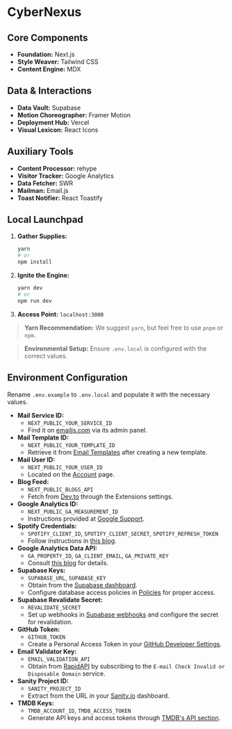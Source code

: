 #  CyberNexus

## Core Components

- **Foundation:** Next.js
- **Style Weaver:** Tailwind CSS
- **Content Engine:** MDX

## Data & Interactions

- **Data Vault:** Supabase
- **Motion Choreographer:** Framer Motion
- **Deployment Hub:** Vercel
- **Visual Lexicon:** React Icons

## Auxiliary Tools

- **Content Processor:** rehype
- **Visitor Tracker:** Google Analytics
- **Data Fetcher:** SWR
- **Mailman:** Email.js
- **Toast Notifier:** React Toastify


## Local Launchpad

1.  **Gather Supplies:**
    ```bash
    yarn 
    # or
    npm install
    ```
2.  **Ignite the Engine:**
    ```bash
    yarn dev
    # or
    npm run dev
    ```
3.  **Access Point:** `localhost:3000`

>  **Yarn Recommendation:** We suggest `yarn`, but feel free to use `pnpm` or `npm`.

>  **Environmental Setup:** Ensure `.env.local` is configured with the correct values.


## Environment Configuration

Rename `.env.example` to `.env.local` and populate it with the necessary values.

-  **Mail Service ID:**  
    -  `NEXT_PUBLIC_YOUR_SERVICE_ID`
    -  Find it on [emailjs.com](https://emailjs.com) via its admin panel. 
-  **Mail Template ID:** 
    -  `NEXT_PUBLIC_YOUR_TEMPLATE_ID`
    -  Retrieve it from [Email Templates](https://dashboard.emailjs.com/admin/templates) after creating a new template.
-  **Mail User ID:** 
    -  `NEXT_PUBLIC_YOUR_USER_ID`
    -  Located on the [Account](https://dashboard.emailjs.com/admin/account) page.
-  **Blog Feed:**
    -  `NEXT_PUBLIC_BLOGS_API`
    -  Fetch from [Dev.to](https://developers.forem.com/api) through the Extensions settings.
-  **Google Analytics ID:** 
    -  `NEXT_PUBLIC_GA_MEASUREMENT_ID`
    -  Instructions provided at [Google Support](https://support.google.com/analytics/answer/9539598?hl=en).
-  **Spotify Credentials:**
    -  `SPOTIFY_CLIENT_ID`, `SPOTIFY_CLIENT_SECRET`, `SPOTIFY_REFRESH_TOKEN` 
    -  Follow instructions in [this blog](https://j471n.in/blogs/spotify-api-nextjs).
-  **Google Analytics Data API:**
    -  `GA_PROPERTY_ID`, `GA_CLIENT_EMAIL`, `GA_PRIVATE_KEY`
    -  Consult [this blog](https://j471n.in/blogs/google-analytics-data-api) for details.
-  **Supabase Keys:**
    -  `SUPABASE_URL`, `SUPABASE_KEY`
    -  Obtain from the [Supabase dashboard](https://app.supabase.com/sign-in).
    -  Configure database access policies in [Policies](https://app.supabase.com/project/_/auth/policies) for proper access.
-  **Supabase Revalidate Secret:**
    -  `REVALIDATE_SECRET`
    -  Set up webhooks in [Supabase webhooks](https://app.supabase.com/project/_/database/hooks) and configure the secret for revalidation.
-  **GitHub Token:**
    -  `GITHUB_TOKEN`
    -  Create a Personal Access Token in your [GitHub Developer Settings](https://github.com/settings/tokens).
-  **Email Validator Key:** 
    -  `EMAIL_VALIDATION_API`
    -  Obtain from [RapidAPI](https://rapidapi.com/) by subscribing to the `E-mail Check Invalid or Disposable Domain` service.
-  **Sanity Project ID:**
    -  `SANITY_PROJECT_ID`
    -  Extract from the URL in your [Sanity.io](https://www.sanity.io/) dashboard.
-  **TMDB Keys:**
    -  `TMDB_ACCOUNT_ID`, `TMDB_ACCESS_TOKEN`
    -  Generate API keys and access tokens through [TMDB's API section](https://developers.themoviedb.org/3/getting-started/introduction). 